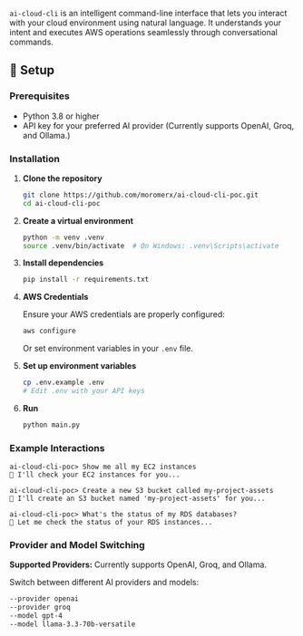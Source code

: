 `ai-cloud-cli` is an intelligent command-line interface that lets you interact with your cloud environment using natural language. It understands your intent and executes AWS operations seamlessly through conversational commands.

## 🚀 Setup

### Prerequisites

- Python 3.8 or higher
- API key for your preferred AI provider (Currently supports OpenAI, Groq, and Ollama.)

### Installation

1. **Clone the repository**
   ```bash
   git clone https://github.com/moromerx/ai-cloud-cli-poc.git
   cd ai-cloud-cli-poc
   ```

2. **Create a virtual environment**
   ```bash
   python -m venv .venv
   source .venv/bin/activate  # On Windows: .venv\Scripts\activate
   ```

3. **Install dependencies**
   ```bash
   pip install -r requirements.txt
   ```

4. **AWS Credentials**

   Ensure your AWS credentials are properly configured:

   ```bash
   aws configure
   ```

   Or set environment variables in your `.env` file.

4. **Set up environment variables**
   ```bash
   cp .env.example .env
   # Edit .env with your API keys
   ```

5. **Run**
   ```bash
   python main.py
   ```

### Example Interactions

```
ai-cloud-cli-poc> Show me all my EC2 instances
🤖 I'll check your EC2 instances for you...

ai-cloud-cli-poc> Create a new S3 bucket called my-project-assets
🤖 I'll create an S3 bucket named 'my-project-assets' for you...

ai-cloud-cli-poc> What's the status of my RDS databases?
🤖 Let me check the status of your RDS instances...
```

### Provider and Model Switching

**Supported Providers:** Currently supports OpenAI, Groq, and Ollama.

Switch between different AI providers and models:

```bash
--provider openai  
--provider groq    
--model gpt-4  
--model llama-3.3-70b-versatile
```

